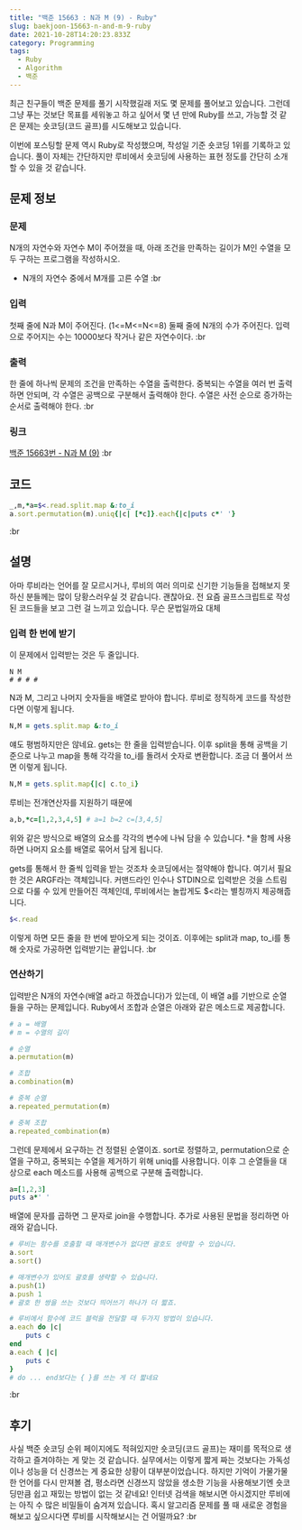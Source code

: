 ```yaml
---
title: "백준 15663 : N과 M (9) - Ruby"
slug: baekjoon-15663-n-and-m-9-ruby
date: 2021-10-28T14:20:23.833Z
category: Programming
tags:
  - Ruby
  - Algorithm
  - 백준
---
```

최근 친구들이 백준 문제를 풀기 시작했길래 저도 몇 문제를 풀어보고 있습니다.
그런데 그냥 푸는 것보단 목표를 세워놓고 하고 싶어서 몇 년 만에 Ruby를 쓰고, 가능할 것 같은 문제는 숏코딩(코드 골프)를 시도해보고 있습니다.
<!--more-->
이번에 포스팅할 문제 역시 Ruby로 작성했으며, 작성일 기준 숏코딩 1위를 기록하고 있습니다.
풀이 자체는 간단하지만 루비에서 숏코딩에 사용하는 표현 정도를 간단히 소개할 수 있을 것 같습니다.

## 문제 정보
### 문제
N개의 자연수와 자연수 M이 주어졌을 때, 아래 조건을 만족하는 길이가 M인 수열을 모두 구하는 프로그램을 작성하시오.
* N개의 자연수 중에서 M개를 고른 수열
:br
### 입력
첫째 줄에 N과 M이 주어진다. (1<=M<=N<=8)
둘째 줄에 N개의 수가 주어진다. 입력으로 주어지는 수는 10000보다 작거나 같은 자연수이다.
:br
### 출력
한 줄에 하나씩 문제의 조건을 만족하는 수열을 출력한다. 중복되는 수열을 여러 번 출력하면 안되며, 각 수열은 공백으로 구분해서 출력해야 한다.
수열은 사전 순으로 증가하는 순서로 출력해야 한다.
:br
### 링크
[백준 15663번 - N과 M (9)](https://www.acmicpc.net/problem/15663)
:br

## 코드
```ruby:answer.rb
_,m,*a=$<.read.split.map &:to_i
a.sort.permutation(m).uniq{|c| [*c]}.each{|c|puts c*' '}
```
:br

## 설명
아마 루비라는 언어를 잘 모르시거나, 루비의 여러 의미로 신기한 기능들을 접해보지 못 하신 분들께는 많이 당황스러우실 것 같습니다.
괜찮아요. 전 요즘 골프스크립트로 작성된 코드들을 보고 그런 걸 느끼고 있습니다. 무슨 문법일까요 대체

### 입력 한 번에 받기
이 문제에서 입력받는 것은 두 줄입니다.
```
N M
# # # #
```

N과 M, 그리고 나머지 숫자들을 배열로 받아야 합니다.
루비로 정직하게 코드를 작성한다면 이렇게 됩니다.
```ruby
N,M = gets.split.map &:to_i
```

얘도 평범하지만은 않네요.
gets는 한 줄을 입력받습니다.
이후 split을 통해 공백을 기준으로 나누고
map을 통해 각각을 to_i를 돌려서 숫자로 변환합니다.
조금 더 풀어서 쓰면 이렇게 됩니다.
```ruby
N,M = gets.split.map{|c| c.to_i}
```

루비는 전개연산자를 지원하기 때문에
```ruby
a,b,*c=[1,2,3,4,5] # a=1 b=2 c=[3,4,5]
```

위와 같은 방식으로 배열의 요소를 각각의 변수에 나눠 담을 수 있습니다.
*을 함께 사용하면 나머지 요소를 배열로 묶어서 담게 됩니다.

gets를 통해서 한 줄씩 입력을 받는 것조차 숏코딩에서는 절약해야 합니다.
여기서 필요한 것은 ARGF라는 객체입니다.
커맨드라인 인수나 STDIN으로 입력받은 것을 스트림으로 다룰 수 있게 만들어진 객체인데, 루비에서는 놀랍게도 $<라는 별칭까지 제공해줍니다.

```ruby
$<.read
```
이렇게 하면 모든 줄을 한 번에 받아오게 되는 것이죠.
이후에는 split과 map, to_i를 통해 숫자로 가공하면 입력받기는 끝입니다.
:br
### 연산하기
입력받은 N개의 자연수(배열 a라고 하겠습니다)가 있는데, 이 배열 a를 기반으로 순열들을 구하는 문제입니다.
Ruby에서 조합과 순열은 아래와 같은 메소드로 제공합니다.
```ruby
# a = 배열
# m = 수열의 길이

# 순열
a.permutation(m)

# 조합
a.combination(m)

# 중복 순열
a.repeated_permutation(m)

# 중복 조합
a.repeated_combination(m)
```
그런데 문제에서 요구하는 건 정렬된 순열이죠.
sort로 정렬하고, permutation으로 순열을 구하고, 중복되는 수열을 제거하기 위해 uniq를 사용합니다.
이후 그 순열들을 대상으로 each 메소드를 사용해 공백으로 구분해 출력합니다.
```ruby
a=[1,2,3]
puts a*' '
```
배열에 문자를 곱하면 그 문자로 join을 수행합니다.
추가로 사용된 문법을 정리하면 아래와 같습니다.
```ruby
# 루비는 함수를 호출할 때 매개변수가 없다면 괄호도 생략할 수 있습니다.
a.sort 
a.sort()

# 매개변수가 있어도 괄호를 생략할 수 있습니다.
a.push(1)
a.push 1
# 괄호 한 쌍을 쓰는 것보다 띄어쓰기 하나가 더 짧죠.

# 루비에서 함수에 코드 블럭을 전달할 때 두가지 방법이 있습니다.
a.each do |c|
    puts c
end
a.each { |c|
    puts c
}
# do ... end보다는 { }를 쓰는 게 더 짧네요
```
:br

## 후기
사실 백준 숏코딩 순위 페이지에도 적혀있지만 숏코딩(코드 골프)는 재미를 목적으로 생각하고 즐겨야하는 게 맞는 것 같습니다.
실무에서는 이렇게 짧게 짜는 것보다는 가독성이나 성능을 더 신경쓰는 게 중요한 상황이 대부분이었습니다.
하지만 기억이 가물가물한 언어를 다시 만져볼 겸, 평소라면 신경쓰지 않았을 생소한 기능을 사용해보기엔 숏코딩만큼 쉽고 재밌는 방법이 없는 것 같네요!
인터넷 검색을 해보시면 아시겠지만 루비에는 아직 수 많은 비밀들이 숨겨져 있습니다.
혹시 알고리즘 문제를 풀 때 새로운 경험을 해보고 싶으시다면 루비를 시작해보시는 건 어떨까요?
:br